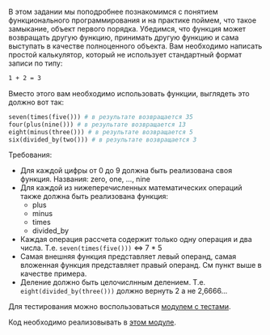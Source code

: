 В этом задании мы поподробнее познакомимся с понятием функционального программирования и на практике поймем, что такое замыкание, объект первого порядка.
Убедимся, что функция может возвращать другую функцию, принимать другую функцию и сама выступать в качестве полноценного объекта.
Вам необходимо написать простой калькулятор, который не использует стандартный формат записи по типу: 
```bash
1 + 2 = 3
```

Вместо этого вам необходимо использовать функции, выглядеть это должно вот так:
```python
seven(times(five())) # в результате возвращается 35
four(plus(nine())) # в результате возвращается 13
eight(minus(three())) # в результате возвращается 5
six(divided_by(two())) # в результате возвращается 3
```

Требования:
* Для каждой цифры от 0 до 9 должна быть реализована своя функция. Названия: zero, one, ..., nine
* Для каждой из нижеперечисленных математических операций также должна быть реализована функция: 
  - plus
  - minus
  - times
  - divided_by
* Каждая операция рассчета содержит только одну операция и два числа. Т.е. `seven(times(five()))` <=> 7 * 5
* Самая внешняя функция представляет левый операнд, самая вложенная функция представляет правый операнд. См пункт выше в качестве примера.
* Деление должно быть целочислнным делением. Т.е. `eight(divided_by(three()))` должно вернуть 2 а не 2,6666...

Для тестирования можно воспользоваться [модулем с тестами](./test_calculator.py).

Код необходимо реализовывать в [этом модуле](./calculator.py).
